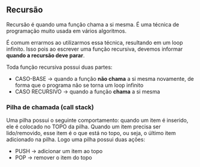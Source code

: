 ## Recursão 

Recursão é quando uma função chama a si mesma. É uma técnica de programação muito usada em vários algoritmos. 

É comum errarmos ao utilizarmos essa técnica, resultando em um loop infinito. Isso pois ao escrever uma função recursiva, devemos informar **quando a recursão deve parar**.

Toda função recursiva possui duas partes: 
* CASO-BASE -> quando a função **não chama** a si mesma novamente, de forma que o programa não se torna um loop infinito
* CASO RECURSIVO -> quando a função **chama** a si mesma

### Pilha de chamada (call stack)

Uma pilha possui o seguinte comportamento: quando um item é inserido, ele é colocado no TOPO da pilha. Quando um item precisa ser lido/removido, esse item é o que está no topo, ou seja, o último item adicionado na pilha.
Logo uma pilha possui duas ações: 
* PUSH -> adicionar um item ao topo
* POP -> remover o item do topo

